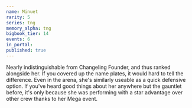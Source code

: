 ```yaml
---
name: Minuet
rarity: 5
series: tng
memory_alpha: tng
bigbook_tier: 14
events: 6
in_portal:
published: true
---
```


Nearly indistinguishable from Changeling Founder, and thus ranked alongside her. If you covered up the name plates, it would hard to tell the difference. Even in the arena, she's similarly useable as a quick defensive option. If you've heard good things about her anywhere but the gauntlet before, it's only because she was performing with a star advantage over other crew thanks to her Mega event.
